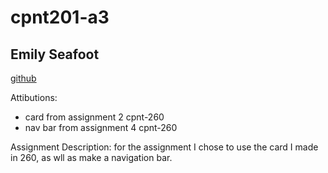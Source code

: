 # cpnt201-a3
## Emily Seafoot
[github]()

Attibutions:
- card from assignment 2 cpnt-260
- nav bar from assignment 4 cpnt-260

Assignment Description:
for the assignment I chose to use the card I made in 260, as wll as make a navigation bar.